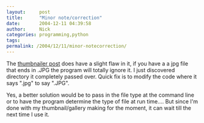 ```yaml
---
layout:     post
title:      "Minor note/correction"
date:       2004-12-11 04:39:58
author:     Nick
categories: programming,python
tags:  
permalink: /2004/12/11/minor-notecorrection/
---
```

    
The [thumbnailer post](http://www.pycs.net/users/0000316/2004/12/6) does have a slight flaw in it, if you have a a jpg file that ends in .JPG the program will totally ignore it. I just discovered directory it completely passed over. Quick fix is to modify the code where it says ".jpg" to say ".JPG".   
  
    
Yes, a better solution would be to pass in the file type at the command line or to have the program determine the type of file at run time.... But since I'm done with my thumbnail/gallery making for the moment, it can wait till the next time I use it.  

